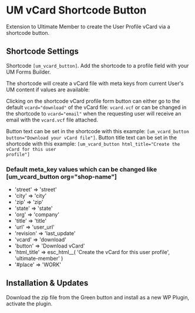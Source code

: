 # UM vCard Shortcode Button
Extension to Ultimate Member to create the User Profile vCard via a shortcode button.

## Shortcode Settings
Shortcode <code>[um_vcard_button]</code>. Add the shortcode to a profile field with your UM Forms Builder.

The shortcode will create a vCard file with meta keys from current User's UM content if values are available:
  
Clicking on the shortcode vCard profile form button can either go to the default <code>vcard="download"</code> of the vCard file: <code>vcard.vcf</code>
or can be changed in the shortcode to <code>vcard="email"</code> when the requesting user will receive an email with the <code>vcard.vcf</code> file attached.

Button text can be set in the shortcode with this example: <code>[um_vcard_button button="Download your vCard file"]</code>.
Button title text can be set in the shortcode with this example: <code>[um_vcard_button html_title="Create the vCard for this user profile"]</code>

### Default meta_key values which can be changed like [um_vcard_button org="shop-name"]
*    'street'     => 'street'
*    'city'       => 'city'
*    'zip'        => 'zip'
*    'state'      => 'state'
*    'org'        => 'company'
*    'title'      => 'title'
*    'url'        => 'user_url'
*    'revision'   => 'last_update'
*    'vcard'      => 'download'
*    'button'     => 'Download vCard'
*    'html_title' => esc_html__( 'Create the vCard for this user profile', 'ultimate-member' )
*    '#place'     => 'WORK'
  
## Installation & Updates
Download the zip file from the Green button and install as a new WP Plugin, activate the plugin.
